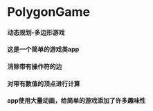 # PolygonGame
#### 动态规划-多边形游戏

#### 这是一个简单的游戏类app
#### 消除带有操作符的边
#### 对带有数值的顶点进行计算
#### app使用大量动画，给简单的游戏添加了许多趣味性
